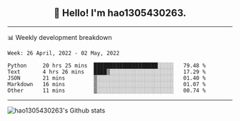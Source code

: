 <h2 align="center">👋 Hello! I'm hao1305430263.</h2>


---- 
📊 Weekly development breakdown

<!--START_SECTION:waka-->
```text
Week: 26 April, 2022 - 02 May, 2022

Python     20 hrs 25 mins  ████████████████████░░░░░   79.48 % 
Text       4 hrs 26 mins   ████▒░░░░░░░░░░░░░░░░░░░░   17.29 % 
JSON       21 mins         ▒░░░░░░░░░░░░░░░░░░░░░░░░   01.40 % 
Markdown   16 mins         ▒░░░░░░░░░░░░░░░░░░░░░░░░   01.07 % 
Other      11 mins         ▒░░░░░░░░░░░░░░░░░░░░░░░░   00.74 % 
```
<!--END_SECTION:waka-->
----
![hao1305430263's Github stats](https://github-readme-stats.vercel.app/api?username=hao1305430263&show_icons=true)


<!--
**hao1305430263/hao1305430263** is a ✨ _special_ ✨ repository because its `README.md` (this file) appears on your GitHub profile.

Here are some ideas to get you started:

- 🔭 I’m currently working on ...
- 🌱 I’m currently learning ...
- 👯 I’m looking to collaborate on ...
- 🤔 I’m looking for help with ...
- 💬 Ask me about ...
- 📫 How to reach me: ...
- 😄 Pronouns: ...
- ⚡ Fun fact: ...
-->
